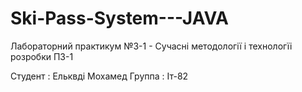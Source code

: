 # Ski-Pass-System---JAVA
Лабораторний практикум №3-1 - Сучасні методології і технологїі розробки ПЗ-1

Студент : Ельквді Мохамед 
Группа : Іт-82  
